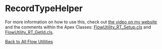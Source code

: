 # RecordTypeHelper
For more information on how to use this, check out [the video on my website](http://brettbarlow.com) and the comments within the Apex Classes: [FlowUtility_RT_Setup.cls](./FlowUtility_RT_Setup.cls) and [FlowUtility_RT_GetId.cls](./FlowUtility_RT_GetId.cls).  

[Back to All Flow Utilities](/../../)
